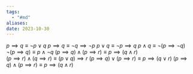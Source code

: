 ```yaml
---
tags:
  - "#md"
aliases: 
date: 2023-10-30
---
```

$p \implies q \equiv \neg p \lor q$ 
$p \implies q \equiv \neg q \implies \neg p$
$p \lor q \equiv \neg p \implies q$
$p \land q \equiv \neg(p \implies \neg q)$ 
$\neg (p \implies q) \equiv p \land \neg q$ 
$(p \implies q) \land (p \implies r) \equiv p \implies (q \land r)$     
$(p \implies r) \land (q \implies r) \equiv (p \lor q) \implies r$ 
$(p \implies q) \lor (p \implies r) \equiv p \implies (q \lor r)$ 
$(p \implies q) \land (p \implies r) \equiv p \implies (q \land r)$     

